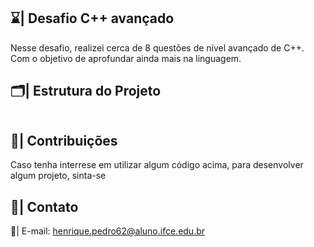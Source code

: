 ## ⌛| Desafio C++ avançado

  Nesse desafio, realizei cerca de 8 questões de nível avançado de C++. Com o objetivo de aprofundar ainda mais na linguagem.

## 🗂️| Estrutura do Projeto 

```

```

## 👥| Contribuições

Caso tenha interrese em utilizar algum código acima, para desenvolver algum projeto, sinta-se

## 📧| Contato

   📩| E-mail: henrique.pedro62@aluno.ifce.edu.br
